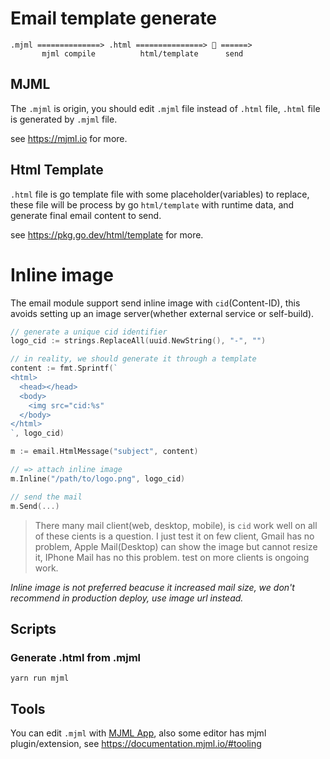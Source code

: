 # Email template generate

```
.mjml ==============> .html ===============> 📩 ======>
       mjml compile          html/template      send
```

## MJML

The `.mjml` is origin, you should edit `.mjml` file instead of `.html` file,
`.html` file is generated by `.mjml` file.

see https://mjml.io for more.

## Html Template

`.html` file is go template file with some placeholder(variables) to replace,
these file will be process by go `html/template` with runtime data,
and generate final email content to send.

see https://pkg.go.dev/html/template for more.

# Inline image

The email module support send inline image with `cid`(Content-ID), this avoids setting up
an image server(whether external service or self-build).

```go
// generate a unique cid identifier
logo_cid := strings.ReplaceAll(uuid.NewString(), "-", "")

// in reality, we should generate it through a template
content := fmt.Sprintf(`
<html>
  <head></head>
  <body>
    <img src="cid:%s"
  </body>
</html>
`, logo_cid)

m := email.HtmlMessage("subject", content)

// => attach inline image
m.Inline("/path/to/logo.png", logo_cid)

// send the mail
m.Send(...)
```

> There many mail client(web, desktop, mobile), is `cid` work well
> on all of these cients is a question.
> I just test it on few client, Gmail has no problem, Apple Mail(Desktop)
> can show the image but cannot resize it, IPhone Mail has no this problem.
> test on more clients is ongoing work.

*Inline image is not preferred beacuse it increased mail size, we don't
recommend in production deploy, use image url instead.*

## Scripts

### Generate .html from .mjml

```
yarn run mjml
```

## Tools

You can edit `.mjml` with [MJML App](https://mjmlio.github.io/mjml-app/),
also some editor has mjml plugin/extension, see
https://documentation.mjml.io/#tooling
